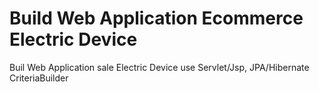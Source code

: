 # Build Web Application Ecommerce Electric Device
Buil Web Application sale Electric Device use Servlet/Jsp, JPA/Hibernate CriteriaBuilder
